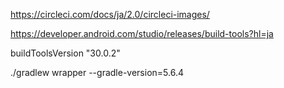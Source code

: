 https://circleci.com/docs/ja/2.0/circleci-images/



https://developer.android.com/studio/releases/build-tools?hl=ja

buildToolsVersion "30.0.2"


 ./gradlew wrapper --gradle-version=5.6.4
